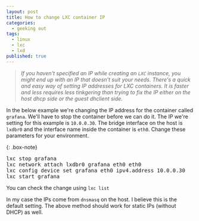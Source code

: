 ```yaml
---
layout: post
title: How to change LXC container IP
categories:
  - geeking out
tags:
  - linux
  - lxc
  - lxd
published: true
---
```


>*If you haven't specified an IP while creating an `LXC` instance, you might end up with an IP that doesn't suit your needs. There's a quick and easy way of setting IP addresses for LXC containers. It is faster and less requires less tinkgering than trying to fix the IP either on the host dhcp side or the guest dhclient side.*

In the below example we're changing the IP address for the container called `grafana`. We'll have to stop the container before we can do it. The IP we're setting for this example is `10.0.0.30`. The bridge interface on the host is `lxdbr0` and the interface name inside the container is `eth0`. Change these parameters for your environment.



{: .box-note}
<pre>
lxc stop grafana
lxc network attach lxdbr0 grafana eth0 eth0
lxc config device set grafana eth0 ipv4.address 10.0.0.30
lxc start grafana
</pre>

You can check the change using `lxc list`

In my case the IPs come from `dnsmasq` on the host. I believe this is the default setting. The above method should work for static IPs (without DHCP) as well.
